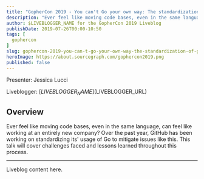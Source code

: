 ```yaml
---
title: "GopherCon 2019 - You can't Go your own way: The standardization of Go at GitHub"
description: "Ever feel like moving code bases, even in the same language, can feel like working at an entirely new company? Over the past year, GitHub has been working on standardizing its' usage of Go to mitigate issues like this. This talk will cover challenges faced and lessons learned throughout this process."
author: $LIVEBLOGGER_NAME for the GopherCon 2019 Liveblog
publishDate: 2019-07-26T00:00-10:50
tags: [
  gophercon
]
slug: gophercon-2019-you-can-t-go-your-own-way-the-standardization-of-go-at-github
heroImage: https://about.sourcegraph.com/gophercon2019.png
published: false
---
```


Presenter: Jessica Lucci

Liveblogger: [$LIVEBLOGGER_NAME]($LIVEBLOGGER_URL)

## Overview

Ever feel like moving code bases, even in the same language, can feel like working at an entirely new company? Over the past year, GitHub has been working on standardizing its' usage of Go to mitigate issues like this. This talk will cover challenges faced and lessons learned throughout this process.

---

Liveblog content here.
